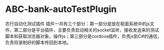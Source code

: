 # ABC-bank-autoTestPlugin
农行自动化测试插件
插件一共有三个部分：第一部分是放在柜面系统中的js文件，第二部分是平台插件，主要负责启动相关的socket监听，接收发送来的测试脚本和获取浏览器对象，操作js；第三部分是cordova插件，负责js到C#的通信，负责将录制好的脚本传回到本地。
